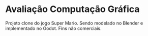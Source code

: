 # Avaliação Computação Gráfica
 Projeto clone do jogo Super Mario.
 Sendo modelado no Blender e implementado no Godot.
 Fins não comerciais.
